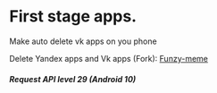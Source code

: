 # First stage apps.

Make auto delete vk apps on you phone

Delete Yandex apps and Vk apps (Fork): [Funzy-meme](https://github.com/Pyak-team/Funzy-meme)

##### Request API level 29 (Android 10)
